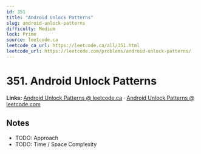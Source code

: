 ```yaml
--- 
id: 351
title: "Android Unlock Patterns"
slug: android-unlock-patterns
difficulty: Medium
lock: Prime
source: leetcode.ca
leetcode_ca_url: https://leetcode.ca/all/351.html
leetcode_url: https://leetcode.com/problems/android-unlock-patterns/
---
```


# 351. Android Unlock Patterns

**Links:** [Android Unlock Patterns @ leetcode.ca](https://leetcode.ca/all/351.html) · [Android Unlock Patterns @ leetcode.com](https://leetcode.com/problems/android-unlock-patterns/)

## Notes
- TODO: Approach
- TODO: Time / Space Complexity
